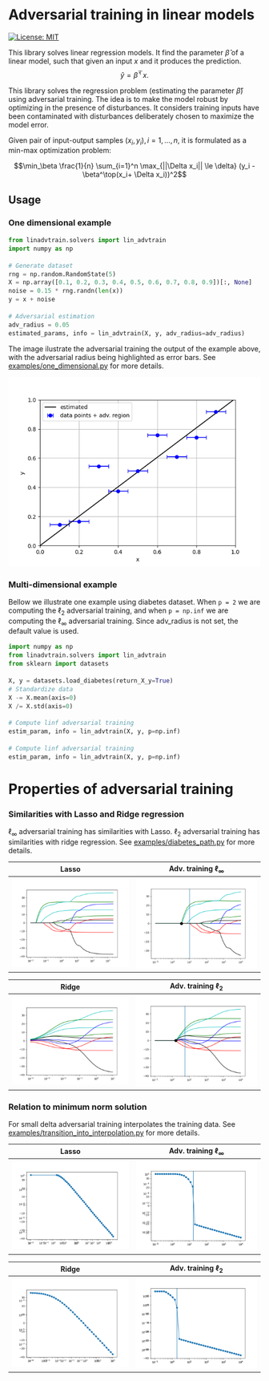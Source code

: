 # Adversarial training in linear models

[![License: MIT](https://img.shields.io/badge/License-MIT-yellow.svg)](https://opensource.org/licenses/MIT)

This library solves linear regression models. It find the parameter $\hat \beta$ of a linear model, 
such that given an input $x$ and it produces the prediction.
$$\hat{y} = \hat\beta^\top x.$$


This library solves the regression problem (estimating the parameter $\hat\beta$) using adversarial training.
The idea is to make the model robust by optimizing in the presence of disturbances.
It considers training inputs have been contaminated with disturbances deliberately 
chosen to maximize the model error.

Given pair of input-output samples $(x_i, y_i), i = 1, \dots, n$, it is formulated as a min-max optimization problem:

$$\min_\beta \frac{1}{n} \sum_{i=1}^n \max_{||\Delta x_i|| \le \delta} (y_i - \beta^\top(x_i+ \Delta x_i))^2$$

## Usage
### One dimensional example
```python
from linadvtrain.solvers import lin_advtrain
import numpy as np

# Generate dataset
rng = np.random.RandomState(5)
X = np.array([0.1, 0.2, 0.3, 0.4, 0.5, 0.6, 0.7, 0.8, 0.9])[:, None]
noise = 0.15 * rng.randn(len(x))
y = x + noise

# Adversarial estimation
adv_radius = 0.05
estimated_params, info = lin_advtrain(X, y, adv_radius=adv_radius)
```

The image ilustrate the adversarial training the output of the example above, with the adversarial radius
being highlighted as error bars.  See [examples/one_dimensional.py](examples/one_dimensional.py) for more details.

![one](imgs/one_dimensional.png)


### Multi-dimensional example
Bellow we illustrate one example using diabetes dataset. When `p = 2` we are computing the $\ell_2$ adversarial training,
and when `p = np.inf` we are computing the $\ell_\infty$ adversarial training. Since adv_radius is not set,
the default value is used. 

```python
import numpy as np
from linadvtrain.solvers import lin_advtrain
from sklearn import datasets

X, y = datasets.load_diabetes(return_X_y=True)
# Standardize data
X -= X.mean(axis=0)
X /= X.std(axis=0)

# Compute linf adversarial training
estim_param, info = lin_advtrain(X, y, p=np.inf)

# Compute linf adversarial training
estim_param, info = lin_advtrain(X, y, p=np.inf)
```


# Properties of adversarial training

### Similarities with Lasso and Ridge regression
$\ell_\infty$ adversarial training has similarities with Lasso. $\ell_2$ adversarial training has similarities with
ridge regression. See [examples/diabetes_path.py](examples/diabetes_path.py) for more details.

|  Lasso | Adv. training $\ell_\infty$ | 
| :---: | :---: |
| ![lasso](imgs/diabetes/lasso.png) | ![adv_linf](imgs/diabetes/advtrain_linf.png)| 

| Ridge | Adv. training $\ell_2$ |
| :---: | :---: |
| ![ridge](imgs/diabetes/ridge.png) | ![advtrain_l2](imgs/diabetes/advtrain_l2.png) |

### Relation to minimum norm solution
For small delta adversarial training interpolates the training data. 
See [examples/transition_into_interpolation.py](examples/transition_into_interpolation.py) for more details.


|  Lasso | Adv. training $\ell_\infty$ | 
| :---: | :---: |
| ![lasso](imgs/transition_into_interpolation/lasso.png) | ![adv_linf](imgs/transition_into_interpolation/advtrain_linf.png)| 

| Ridge | Adv. training $\ell_2$ |
| :---: | :---: |
| ![ridge](imgs/transition_into_interpolation/ridge.png) | ![advtrain_l2](imgs/transition_into_interpolation/advtrain_l2.png) |

